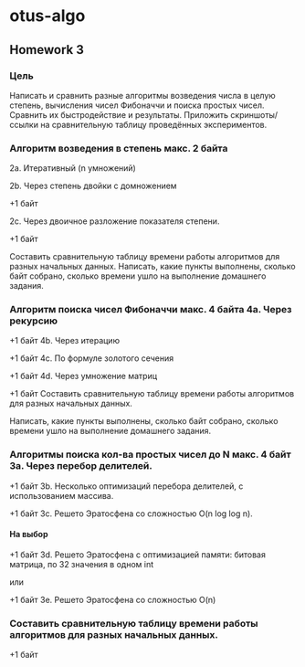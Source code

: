 # otus-algo
## Homework 3

### Цель

Написать и сравнить разные алгоритмы возведения числа в целую степень, вычисления чисел Фибоначчи и поиска простых чисел. Cравнить их быстродействие и результаты.
Приложить скриншоты/ссылки на сравнительную таблицу проведённых экспериментов.

### Алгоритм возведения в степень макс. 2 байта 

2а. Итеративный (n умножений) 

2b. Через степень двойки с домножением

+1 байт 

2c. Через двоичное разложение показателя степени.

+1 байт 

Составить сравнительную таблицу времени работы алгоритмов для разных начальных данных.
Написать, какие пункты выполнены, сколько байт собрано, сколько времени ушло на выполнение домашнего задания.

### Алгоритм поиска чисел Фибоначчи макс. 4 байта 4a. Через рекурсию

+1 байт 4b. Через итерацию

+1 байт 4c. По формуле золотого сечения

+1 байт 4d. Через умножение матриц

+1 байт Составить сравнительную таблицу времени работы алгоритмов для разных начальных данных.

Написать, какие пункты выполнены, сколько байт собрано, сколько времени ушло на выполнение домашнего задания.

###    Алгоритмы поиска кол-ва простых чисел до N макс. 4 байт 3a. Через перебор делителей.

+1 байт 3b. Несколько оптимизаций перебора делителей, с использованием массива.

+1 байт 3c. Решето Эратосфена со сложностью O(n log log n).

#### На выбор

+1 байт 3d. Решето Эратосфена с оптимизацией памяти: битовая матрица, по 32 значения в одном int

или

+1 байт 3e. Решето Эратосфена со сложностью O(n)


### Составить сравнительную таблицу времени работы алгоритмов для разных начальных данных.

+1 байт 
